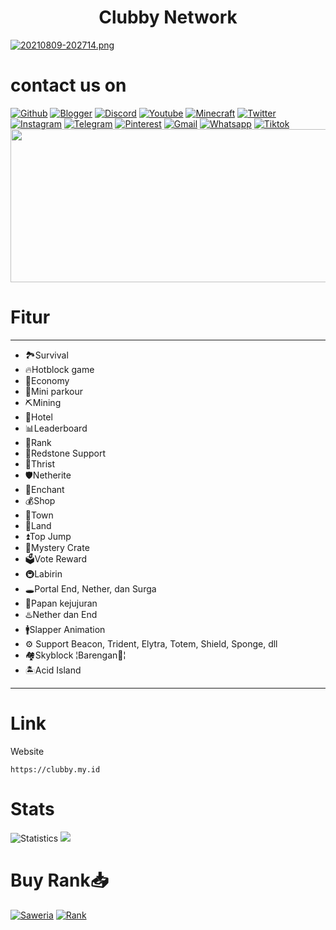 # <center>Clubby Network</center>
[![20210809-202714.png](https://i.postimg.cc/nr0BVVqj/20210809-202714.png)](https://postimg.cc/vxxc3sqb)

# contact us on
[![Github](https://img.shields.io/badge/GitHub-100000?style=for-the-badge&logo=github&logoColor=white
)](https://github.com/ItzClubbyKunz) [![Blogger](https://img.shields.io/badge/Blogger-FF5722?style=for-the-badge&logo=blogger&logoColor=white
)](https://bit.ly/ClubMinecraft) [![Discord](https://img.shields.io/badge/Discord-7289D9?style=for-the-badge&logo=discord&logoColor=white
)](https://discord.com/invite/v58xB2unpE) [![Youtube](https://img.shields.io/badge/Youtube-FF0000?style=for-the-badge&logo=youtube&logoColor=white
)](https://youtube.com/c/AbigailNSyalom) [![Minecraft](https://img.shields.io/badge/Xbox-55c94b?style=for-the-badge&logo=xbox&logoColor=white
)](https://account.xbox.com/en-us/Profile?xr=mebarnav&rtc=1&refresh=1) [![Twitter](https://img.shields.io/badge/Twitter-87ceeb?style=for-the-badge&logo=twitter&logoColor=white
)](https://mobile.twitter.com/ClubbyItz) [![Instagram](https://img.shields.io/badge/Instagram-E4405F?style=for-the-badge&logo=instagram&logoColor=white
)](https://www.instagram.com/invites/contact/?i=puqlnm67lgmu&utm_content=lhi40ch) [![Telegram](https://img.shields.io/badge/Telegram-lightblue?style=for-the-badge&logo=telegram&logoColor=white
)](https://t.me/ClubbyNetwork) [![Pinterest](https://img.shields.io/badge/Pinterest-610400?style=for-the-badge&logo=pinterest&logoColor=white
)](https://www.pinterest.com/clubbynetwork) [![Gmail](https://img.shields.io/badge/Gmail-D14836?style=for-the-badge&logo=gmail&logoColor=white
)](mailto:clubbynetwork@gmail.com) [![Whatsapp](https://img.shields.io/badge/Whatsapp-20C65A?style=for-the-badge&logo=whatsapp&logoColor=white
)](https://chat.whatsapp.com/HTABAHwVRajIfIE8zZZfcz) [![Tiktok](https://img.shields.io/badge/TikTok-010101?style=for-the-badge&logo=tiktok&logoColor=EE1D52
)](https://www.tiktok.com/@clubby_network) <a href="https://clubby.my.id"><img src="https://i.postimg.cc/659bcP13/20211011-103154.jpg" width="1180" height="245"></a>

# Fitur
____________
- 🏞️Survival
- 🔥Hotblock game
- 💸Economy
- 🚩Mini parkour
- ⛏️Mining
- 🏨Hotel
- 📊Leaderboard
- 🔩Rank
- 🔌Redstone Support
- 🌊Thrist
- 🛡️Netherite
- 🔮Enchant
- 💰Shop
- 🏫Town
- 🚧Land
- ⏫Top Jump
- 🎁Mystery Crate
- 🗳️Vote Reward
- 🚇Labirin
- 🕳️Portal End, Nether, dan Surga
- 📑Papan kejujuran
- ♨️Nether dan End
- 🚹Slapper Animation
- ⚙️ Support Beacon, Trident, Elytra, Totem, Shield, Sponge, dll
- 🏘️Skyblock
¦Barengan👥¦
- 🏝️Acid Island
____________

# Link
Website
```
https://clubby.my.id
```

# Stats
![Statistics](https://github-readme-stats.vercel.app//api?username=meowcraftg&show_icons=true&count_private=true&hide_title=true&bg_color=100,0e1e45,000000&title_color=6c8fd9&text_color=68f5fc)
<a href="https://minecraftpocket-servers.com/server/112632/"><img src="https://minecraftpocket-servers.com/server/112632/banners/leaderboard-6.png" border="0"></a>

# Buy Rank📥
[![Saweria](https://img.shields.io/badge/DONATE-SAWERIA-green?style=for-the-badge)](https://saweria.co/ItzClubbyKunz)
[![Rank](https://img.shields.io/badge/SOON-BUY_ME_A_COFFE-green?style=for-the-badge)](https://saweria.co/ItzClubbyKunz)
